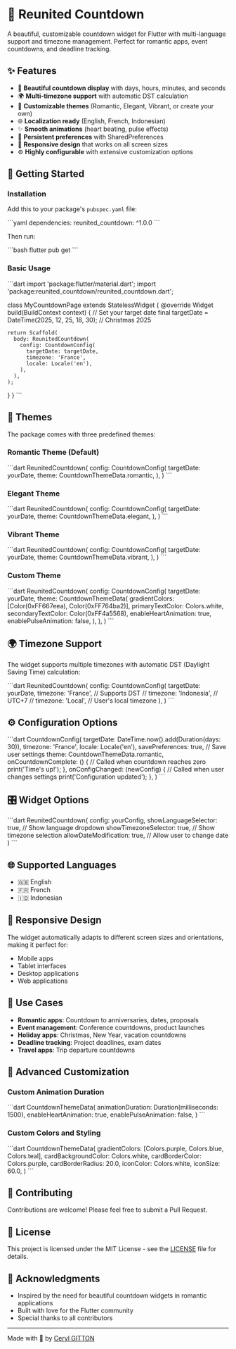 # 💖 Reunited Countdown

A beautiful, customizable countdown widget for Flutter with multi-language support and timezone management. Perfect for romantic apps, event countdowns, and deadline tracking.

## ✨ Features

- 🎯 **Beautiful countdown display** with days, hours, minutes, and seconds
- 🌍 **Multi-timezone support** with automatic DST calculation
- 🎨 **Customizable themes** (Romantic, Elegant, Vibrant, or create your own)
- 🌐 **Localization ready** (English, French, Indonesian)
- ✨ **Smooth animations** (heart beating, pulse effects)
- 💾 **Persistent preferences** with SharedPreferences
- 📱 **Responsive design** that works on all screen sizes
- ⚙️ **Highly configurable** with extensive customization options

## 🚀 Getting Started

### Installation

Add this to your package's `pubspec.yaml` file:

\`\`\`yaml
dependencies:
  reunited_countdown: ^1.0.0
\`\`\`

Then run:

\`\`\`bash
flutter pub get
\`\`\`

### Basic Usage

\`\`\`dart
import 'package:flutter/material.dart';
import 'package:reunited_countdown/reunited_countdown.dart';

class MyCountdownPage extends StatelessWidget {
  @override
  Widget build(BuildContext context) {
    // Set your target date
    final targetDate = DateTime(2025, 12, 25, 18, 30); // Christmas 2025

    return Scaffold(
      body: ReunitedCountdown(
        config: CountdownConfig(
          targetDate: targetDate,
          timezone: 'France',
          locale: Locale('en'),
        ),
      ),
    );
  }
}
\`\`\`

## 🎨 Themes

The package comes with three predefined themes:

### Romantic Theme (Default)
\`\`\`dart
ReunitedCountdown(
  config: CountdownConfig(
    targetDate: yourDate,
    theme: CountdownThemeData.romantic,
  ),
)
\`\`\`

### Elegant Theme
\`\`\`dart
ReunitedCountdown(
  config: CountdownConfig(
    targetDate: yourDate,
    theme: CountdownThemeData.elegant,
  ),
)
\`\`\`

### Vibrant Theme
\`\`\`dart
ReunitedCountdown(
  config: CountdownConfig(
    targetDate: yourDate,
    theme: CountdownThemeData.vibrant,
  ),
)
\`\`\`

### Custom Theme
\`\`\`dart
ReunitedCountdown(
  config: CountdownConfig(
    targetDate: yourDate,
    theme: CountdownThemeData(
      gradientColors: [Color(0xFF667eea), Color(0xFF764ba2)],
      primaryTextColor: Colors.white,
      secondaryTextColor: Color(0xFF4a5568),
      enableHeartAnimation: true,
      enablePulseAnimation: false,
    ),
  ),
)
\`\`\`

## 🌍 Timezone Support

The widget supports multiple timezones with automatic DST (Daylight Saving Time) calculation:

\`\`\`dart
ReunitedCountdown(
  config: CountdownConfig(
    targetDate: yourDate,
    timezone: 'France',     // Supports DST
    // timezone: 'Indonesia', // UTC+7
    // timezone: 'Local',     // User's local timezone
  ),
)
\`\`\`

## ⚙️ Configuration Options

\`\`\`dart
CountdownConfig(
  targetDate: DateTime.now().add(Duration(days: 30)),
  timezone: 'France',
  locale: Locale('en'),
  savePreferences: true,              // Save user settings
  theme: CountdownThemeData.romantic,
  onCountdownComplete: () {
    // Called when countdown reaches zero
    print('Time\'s up!');
  },
  onConfigChanged: (newConfig) {
    // Called when user changes settings
    print('Configuration updated');
  },
)
\`\`\`

## 🎛️ Widget Options

\`\`\`dart
ReunitedCountdown(
  config: yourConfig,
  showLanguageSelector: true,    // Show language dropdown
  showTimezoneSelector: true,    // Show timezone selection
  allowDateModification: true,   // Allow user to change date
)
\`\`\`

## 🌐 Supported Languages

- 🇬🇧 English
- 🇫🇷 French
- 🇮🇩 Indonesian

## 📱 Responsive Design

The widget automatically adapts to different screen sizes and orientations, making it perfect for:
- Mobile apps
- Tablet interfaces
- Desktop applications
- Web applications

## 🎯 Use Cases

- **Romantic apps**: Countdown to anniversaries, dates, proposals
- **Event management**: Conference countdowns, product launches
- **Holiday apps**: Christmas, New Year, vacation countdowns
- **Deadline tracking**: Project deadlines, exam dates
- **Travel apps**: Trip departure countdowns

## 🔧 Advanced Customization

### Custom Animation Duration
\`\`\`dart
CountdownThemeData(
  animationDuration: Duration(milliseconds: 1500),
  enableHeartAnimation: true,
  enablePulseAnimation: false,
)
\`\`\`

### Custom Colors and Styling
\`\`\`dart
CountdownThemeData(
  gradientColors: [Colors.purple, Colors.blue, Colors.teal],
  cardBackgroundColor: Colors.white,
  cardBorderColor: Colors.purple,
  cardBorderRadius: 20.0,
  iconColor: Colors.white,
  iconSize: 60.0,
)
\`\`\`

## 🤝 Contributing

Contributions are welcome! Please feel free to submit a Pull Request.

## 📄 License

This project is licensed under the MIT License - see the [LICENSE](LICENSE) file for details.

## 💝 Acknowledgments

- Inspired by the need for beautiful countdown widgets in romantic applications
- Built with love for the Flutter community
- Special thanks to all contributors

---

Made with 💖 by [Ceryl GITTON](https://github.com/Ceryl-GITTON)
